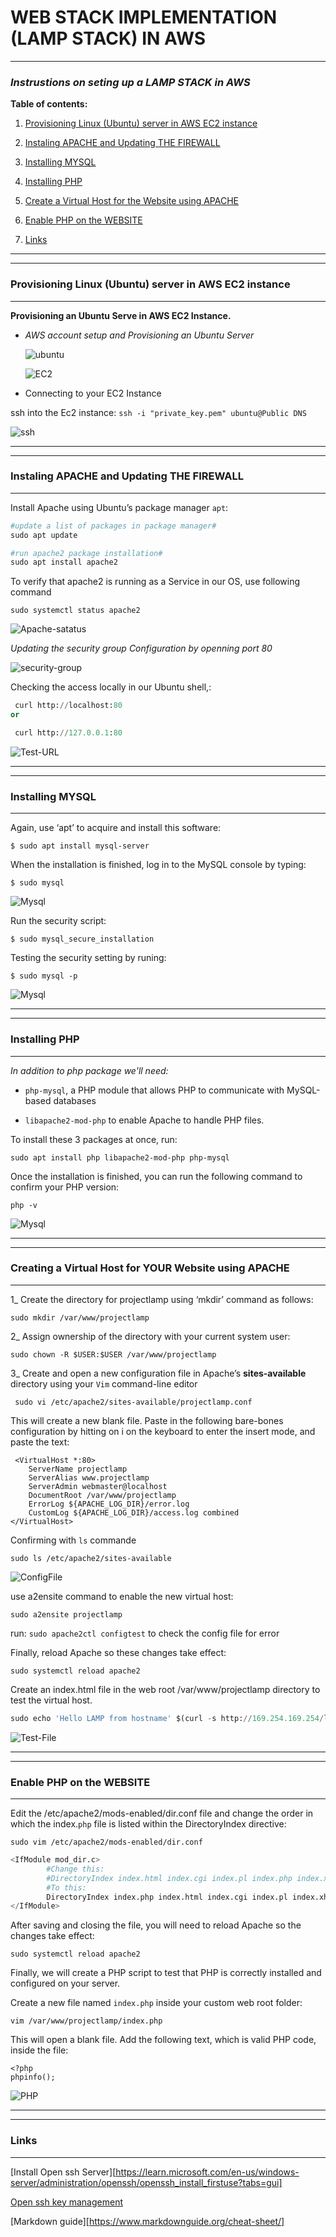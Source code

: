 # WEB STACK IMPLEMENTATION (LAMP STACK) IN AWS
---

### *Instrustions on seting up a LAMP STACK in AWS*

**Table of contents:**

    
1. [Provisioning Linux (Ubuntu) server in AWS EC2 instance](#provisioning-linux-ubuntu-server-in-aws-ec2-instance)

2. [Instaling APACHE and Updating THE FIREWALL](#instaling-apache-and-updating-the-firewall)

3. [Installing MYSQL](#installing-mysql)

4. [Installing PHP](#installing-php)

5. [Create a Virtual Host for the Website using APACHE](#creating-a-virtual-host-for-your-website-using-apache)

6. [Enable PHP on the WEBSITE](#enable-php-on-the-website)

7. [Links](#links)
  
----
---
### **Provisioning Linux (Ubuntu) server in AWS EC2 instance**
---
**Provisioning an Ubuntu Serve in AWS EC2 Instance.**

- *AWS account setup and Provisioning an Ubuntu Server*


    ![ubuntu](./images-project1/Ubuntu.PNG)

    ![EC2](./images-project1/Lamp-EC2.PNG)


- Connecting to your EC2 Instance

ssh into the Ec2 instance: `ssh -i "private_key.pem" ubuntu@Public DNS`

![ssh](./images-project1/EC2-SSH-connection.PNG)

---
---
### **Instaling APACHE and Updating THE FIREWALL**
-----

Install Apache using Ubuntu’s package manager `apt`:

``` py
#update a list of packages in package manager#
sudo apt update

#run apache2 package installation#
sudo apt install apache2
```

To verify that apache2 is running as a Service in our OS, use following command

`sudo systemctl status apache2`

![Apache-satatus](./images-project1/apache2_status_test.PNG)

*Updating the security group Configuration by openning port 80*

![security-group](./images-project1/Security-group.PNG)


 Checking the access locally in our Ubuntu shell,:
```py
 curl http://localhost:80
or

 curl http://127.0.0.1:80
```

![Test-URL](./images-project1/Apache-URL-test.PNG)


---
---
### **Installing MYSQL**
---

Again, use ‘apt’ to acquire and install this software:

`$ sudo apt install mysql-server`

When the installation is finished, log in to the MySQL console by typing:

`$ sudo mysql`


![Mysql](./images-project1/Mysql.PNG)


Run the security script:

`$ sudo mysql_secure_installation`

Testing the security setting by runing:

`$ sudo mysql -p`

![Mysql](./images-project1/Mysql_test.PNG)

---
---
### **Installing PHP**

---

 *In addition to php package we'll need:*
 * `php-mysql`, a PHP module that allows PHP to communicate with MySQL-based databases
  
  * `libapache2-mod-php` to enable Apache to handle PHP files.
  
  To install these 3 packages at once, run:

`sudo apt install php libapache2-mod-php php-mysql`

Once the installation is finished, you can run the following command to confirm your PHP version:

`php -v`

![Mysql](./images-project1/PHP-V.PNG)

---
---
### **Creating a Virtual Host for YOUR Website using APACHE**
---
  1_ Create the directory for projectlamp using ‘mkdir’ command as follows:

`sudo mkdir /var/www/projectlamp`

2_ Assign ownership of the directory with your current system user:

 `sudo chown -R $USER:$USER /var/www/projectlamp`

 3_ Create and open a new configuration file in Apache’s **sites-available** directory using your `Vim` command-line editor

 `
 sudo vi /etc/apache2/sites-available/projectlamp.conf`

 This will create a new blank file. Paste in the following bare-bones configuration by hitting on i on the keyboard to enter the insert mode, and paste the text:

```
 <VirtualHost *:80>
    ServerName projectlamp
    ServerAlias www.projectlamp 
    ServerAdmin webmaster@localhost
    DocumentRoot /var/www/projectlamp
    ErrorLog ${APACHE_LOG_DIR}/error.log
    CustomLog ${APACHE_LOG_DIR}/access.log combined
</VirtualHost>
```


Confirming with `ls` commande

`sudo ls /etc/apache2/sites-available`

![ConfigFile](./images-project1/ConfigFile.PNG)

use a2ensite command to enable the new virtual host:

`sudo a2ensite projectlamp`

run:
`sudo apache2ctl configtest` to check the config file for error

Finally, reload Apache so these changes take effect:

`sudo systemctl reload apache2`

Create an index.html file in the web root /var/www/projectlamp directory to test the virtual host.

```py
sudo echo 'Hello LAMP from hostname' $(curl -s http://169.254.169.254/latest/meta-data/public-hostname) 'with public IP' $(curl -s http://169.254.169.254/latest/meta-data/public-ipv4) > /var/www/projectlamp/index.html
```

![Test-File](./images-project1/Test.hlm.PNG)

---
---

### **Enable PHP on the WEBSITE**
---
Edit the /etc/apache2/mods-enabled/dir.conf file and change the order in which the index.`php` file is listed within the DirectoryIndex directive:

`sudo vim /etc/apache2/mods-enabled/dir.conf`
```py
<IfModule mod_dir.c>
        #Change this:
        #DirectoryIndex index.html index.cgi index.pl index.php index.xhtml index.htm
        #To this:
        DirectoryIndex index.php index.html index.cgi index.pl index.xhtml index.htm
</IfModule>
```

After saving and closing the file, you will need to reload Apache so the changes take effect:

`sudo systemctl reload apache2`

Finally, we will create a PHP script to test that PHP is correctly installed and configured on your server.


Create a new file named `index.php` inside your custom web root folder:

`vim /var/www/projectlamp/index.php`

This will open a blank file. Add the following text, which is valid PHP code, inside the file:

```
<?php
phpinfo();
```

![PHP](./images-project1/Apache-URL-test.PNG)

---
---

### **Links**
---
[Install Open ssh Server][https://learn.microsoft.com/en-us/windows-server/administration/openssh/openssh_install_firstuse?tabs=gui]

[Open ssh key management](https://learn.microsoft.com/en-us/windows-server/administration/openssh/openssh_keymanagement?source=recommendations)

[Markdown guide][https://www.markdownguide.org/cheat-sheet/]
